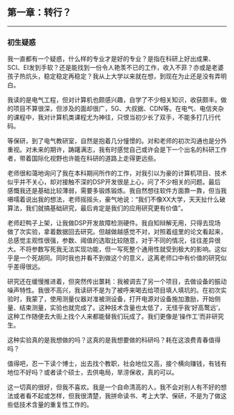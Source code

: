 ## 第一章：转行？
<hr>

### 初生疑惑
我一直都有一个疑惑，什么样的专业才是好的专业？是指在科研上好出成果、SCI、EI发到手软？还是能找到一份令人艳羡不已的工作，收入不菲？亦或是老婆孩子热炕头，稳定稳定再稳定？我从上大学以来就在想，到现在为止还是没有弄明白。

我读的是电气工程，但对计算机也颇感兴趣，自学了不少相关知识，收获颇丰。做的项目不算很深，但涉及的面却很广，5G、大叔据、CDN等。在电气、电信夹杂的课程中，我对计算机类课程尤为神往，只恨当初少长了双手，不能多打几行代码。

等保研，到了电气教研室，自然是抱着几分憧憬的。对和老师的初次沟通也是分外重视。对未来的期许，踌躇满志，我有时感觉自己或许会是下一个出名的科研工作者，带着国际化视野也许能在科研的道路上走得更远些。

老师很和蔼地询问了我在本科期间所作的工作，对我引以为豪的计算机项目、技术似乎并不关心，却对接触不深的DSP开发很是上心，问了不少相关的问题。最后感慨我还是基础比较薄弱，需要多锻炼锻炼。我自然想往软件方面靠一靠，但当我嗫嚅着说出我的想法，老师摇摇头，豪气地说：“我们不像XX大学，天天扯什么破算法，我们就搞基础研究，最后肯定是我们的应用研究更有价值”。

老师赶鸭子上架，让我做DSP开发故障检测硬件。我自知辩解无用，只得去现场做了次实验，拿着数据回去研究。但越做越感觉不对，对照着组里的论文看起来，总感觉主观性很强，参数、阈值的选取比较随意，对于不同的情况，往往差异很大。不将参数写死我无法实现功能，但一写死整个通用性就受到极大的影响。这似乎是一个死胡同。同时我也并看不到做这个的意义，这离老师口中有价值的研究似乎差得很远。

研究还在缓慢推进着，但突然传出噩耗：我被调去了另一个项目，去做设备的振动噪声特性。我很不高兴，我读研不是为了被呼来喝去给项目填人填坑的。在初次实验时，我蒙了，使用测量仪器对准被测设备，打开电源对设备施加激励，开始侧量、结束测量，实验也就完成了。这种技术含量也太低了，无怪乎我‘好高鹜远’，这种工作随便去大街上找个人来都能替我们玩成了。我们更像是‘操作工’而非研究生。

这种实验真的是我想做的吗？这真的是我想要做的科研吗？耗在这浪费青春值得吗？

值得吧，忍一下读个博士，出去找个教职，社会地位又高，接个横向赚钱，有钱有地位不好吗？或者读个硕士，去供电局，旱涝保收，真的可以。

这一切真的很好，但我不喜欢。我是一个自命清高的人，我不会对别人有不好的想法或者看不起或怎样，但我很清楚，我拼命读书、考上大学、保研，不是为了做这些低技术含量的重复性工作的。
